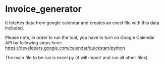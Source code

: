 # Invoice_generator
It fetches data from google calendar and creates an excel file with this data included.

Please note, in order to run the tool, you have to turn on Google Calendar API by following steps here:
https://developers.google.com/calendar/quickstart/python

The main file to be run is excel.py (it will import and run all other files).
